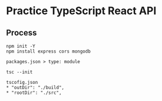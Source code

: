 # Practice TypeScript React API

## Process
```
npm init -Y
npm install express cors mongodb
```

```
packages.json > type: module
```


```
tsc --init
```
```
tscofig.json
* "outDir": "./build", 
* "rootDir": "./src",
```